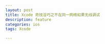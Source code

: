 ```yaml
---
layout: post
title: Xcode 奇技淫巧之不在同一网络如果无线调试
description: feature
categories: ios
tags: Xcode

---
```

# 
